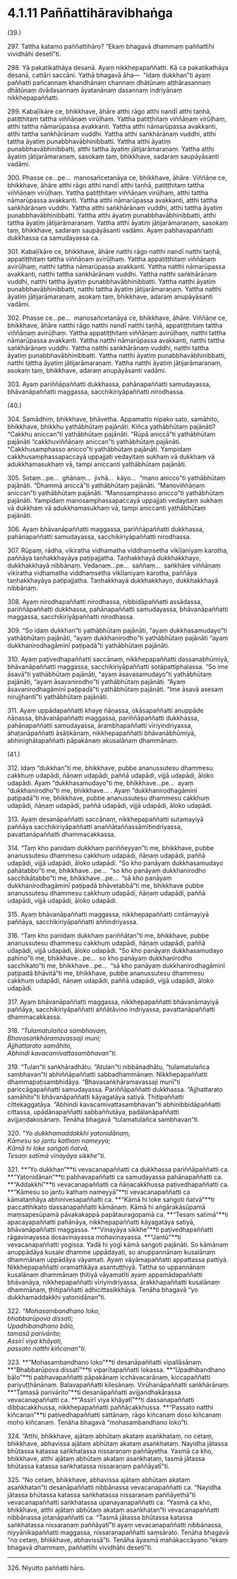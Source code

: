 # 4.1.11 Paññattihāravibhaṅga

(39.)

297\. Tattha katamo paññattihāro? “Ekaṃ bhagavā dhammaṃ paññattīhi vividhāhi desetī”ti.

298\. Yā pakatikathāya desanā. Ayaṃ nikkhepapaññatti. Kā ca pakatikathāya desanā, cattāri saccāni. Yathā bhagavā āha—  “idaṃ dukkhan”ti ayaṃ paññatti pañcannaṃ khandhānaṃ channaṃ dhātūnaṃ aṭṭhārasannaṃ dhātūnaṃ dvādasannaṃ āyatanānaṃ dasannaṃ indriyānaṃ nikkhepapaññatti.

299\. Kabaḷīkāre ce, bhikkhave, āhāre atthi rāgo atthi nandī atthi taṇhā, patiṭṭhitaṃ tattha viññāṇaṃ virūḷhaṃ. Yattha patiṭṭhitaṃ viññāṇaṃ virūḷhaṃ, atthi tattha nāmarūpassa avakkanti. Yattha atthi nāmarūpassa avakkanti, atthi tattha saṅkhārānaṃ vuddhi. Yattha atthi saṅkhārānaṃ vuddhi, atthi tattha āyatiṃ punabbhavābhinibbatti. Yattha atthi āyatiṃ punabbhavābhinibbatti, atthi tattha āyatiṃ jātijarāmaraṇaṃ. Yattha atthi āyatiṃ jātijarāmaraṇaṃ, sasokaṃ taṃ, bhikkhave, sadaraṃ saupāyāsanti vadāmi.

300\. Phasse ce…pe…  manosañcetanāya ce, bhikkhave, āhāre. Viññāṇe ce, bhikkhave, āhāre atthi rāgo atthi nandī atthi taṇhā, patiṭṭhitaṃ tattha viññāṇaṃ virūḷhaṃ. Yattha patiṭṭhitaṃ viññāṇaṃ virūḷhaṃ, atthi tattha nāmarūpassa avakkanti. Yattha atthi nāmarūpassa avakkanti, atthi tattha saṅkhārānaṃ vuddhi. Yattha atthi saṅkhārānaṃ vuddhi, atthi tattha āyatiṃ punabbhavābhinibbatti. Yattha atthi āyatiṃ punabbhavābhinibbatti, atthi tattha āyatiṃ jātijarāmaraṇaṃ. Yattha atthi āyatiṃ jātijarāmaraṇaṃ, sasokaṃ taṃ, bhikkhave, sadaraṃ saupāyāsanti vadāmi. Ayaṃ pabhavapaññatti dukkhassa ca samudayassa ca.

301\. Kabaḷīkāre ce, bhikkhave, āhāre natthi rāgo natthi nandī natthi taṇhā, appatiṭṭhitaṃ tattha viññāṇaṃ avirūḷhaṃ. Yattha appatiṭṭhitaṃ viññāṇaṃ avirūḷhaṃ, natthi tattha nāmarūpassa avakkanti. Yattha natthi nāmarūpassa avakkanti, natthi tattha saṅkhārānaṃ vuddhi. Yattha natthi saṅkhārānaṃ vuddhi, natthi tattha āyatiṃ punabbhavābhinibbatti. Yattha natthi āyatiṃ punabbhavābhinibbatti, natthi tattha āyatiṃ jātijarāmaraṇaṃ. Yattha natthi āyatiṃ jātijarāmaraṇaṃ, asokaṃ taṃ, bhikkhave, adaraṃ anupāyāsanti vadāmi.

302\. Phasse ce…pe…  manosañcetanāya ce, bhikkhave, āhāre. Viññāṇe ce, bhikkhave, āhāre natthi rāgo natthi nandī natthi taṇhā, appatiṭṭhitaṃ tattha viññāṇaṃ avirūḷhaṃ. Yattha appatiṭṭhitaṃ viññāṇaṃ avirūḷhaṃ, natthi tattha nāmarūpassa avakkanti. Yattha natthi nāmarūpassa avakkanti, natthi tattha saṅkhārānaṃ vuddhi. Yattha natthi saṅkhārānaṃ vuddhi, natthi tattha āyatiṃ punabbhavābhinibbatti. Yattha natthi āyatiṃ punabbhavābhinibbatti, natthi tattha āyatiṃ jātijarāmaraṇaṃ. Yattha natthi āyatiṃ jātijarāmaraṇaṃ, asokaṃ taṃ, bhikkhave, adaraṃ anupāyāsanti vadāmi.

303\. Ayaṃ pariññāpaññatti dukkhassa, pahānapaññatti samudayassa, bhāvanāpaññatti maggassa, sacchikiriyāpaññatti nirodhassa.

(40.)

304\. Samādhiṃ, bhikkhave, bhāvetha. Appamatto nipako sato, samāhito, bhikkhave, bhikkhu yathābhūtaṃ pajānāti. Kiñca yathābhūtaṃ pajānāti? “Cakkhu aniccan”ti yathābhūtaṃ pajānāti. “Rūpā aniccā”ti yathābhūtaṃ pajānāti “cakkhuviññāṇaṃ aniccan”ti yathābhūtaṃ pajānāti. “Cakkhusamphasso anicco”ti yathābhūtaṃ pajānāti. Yampidaṃ cakkhusamphassapaccayā uppajjati vedayitaṃ sukhaṃ vā dukkhaṃ vā adukkhamasukhaṃ vā, tampi aniccanti yathābhūtaṃ pajānāti.

305\. Sotaṃ…pe…  ghānaṃ…  jivhā…  kāyo…  “mano anicco”ti yathābhūtaṃ pajānāti. “Dhammā aniccā”ti yathābhūtaṃ pajānāti. “Manoviññāṇaṃ aniccan”ti yathābhūtaṃ pajānāti. “Manosamphasso anicco”ti yathābhūtaṃ pajānāti. Yampidaṃ manosamphassapaccayā uppajjati vedayitaṃ sukhaṃ vā dukkhaṃ vā adukkhamasukhaṃ vā, tampi aniccanti yathābhūtaṃ pajānāti.

306\. Ayaṃ bhāvanāpaññatti maggassa, pariññāpaññatti dukkhassa, pahānapaññatti samudayassa, sacchikiriyāpaññatti nirodhassa.

307\. Rūpaṃ, rādha, vikiratha vidhamatha viddhaṃsetha vikīḷaniyaṃ karotha, paññāya taṇhakkhayāya paṭipajjatha. Taṇhakkhayā dukkhakkhayo, dukkhakkhayā nibbānaṃ. Vedanaṃ…pe…  saññaṃ…  saṅkhāre viññāṇaṃ vikiratha vidhamatha viddhaṃsetha vikīḷaniyaṃ karotha, paññāya taṇhakkhayāya paṭipajjatha. Taṇhakkhayā dukkhakkhayo, dukkhakkhayā nibbānaṃ.

308\. Ayaṃ nirodhapaññatti nirodhassa, nibbidāpaññatti assādassa, pariññāpaññatti dukkhassa, pahānapaññatti samudayassa, bhāvanāpaññatti maggassa, sacchikiriyāpaññatti nirodhassa.

309\. “So idaṃ dukkhan”ti yathābhūtaṃ pajānāti, “ayaṃ dukkhasamudayo”ti yathābhūtaṃ pajānāti, “ayaṃ dukkhanirodho”ti yathābhūtaṃ pajānāti “ayaṃ dukkhanirodhagāminī paṭipadā”ti yathābhūtaṃ pajānāti.

310\. Ayaṃ paṭivedhapaññatti saccānaṃ, nikkhepapaññatti dassanabhūmiyā, bhāvanāpaññatti maggassa, sacchikiriyāpaññatti sotāpattiphalassa. “So ime āsavā”ti yathābhūtaṃ pajānāti, “ayaṃ āsavasamudayo”ti yathābhūtaṃ pajānāti, “ayaṃ āsavanirodho”ti yathābhūtaṃ pajānāti. “Ayaṃ āsavanirodhagāminī paṭipadā”ti yathābhūtaṃ pajānāti. “Ime āsavā asesaṃ nirujjhantī”ti yathābhūtaṃ pajānāti.

311\. Ayaṃ uppādapaññatti khaye ñāṇassa, okāsapaññatti anuppāde ñāṇassa, bhāvanāpaññatti maggassa, pariññāpaññatti dukkhassa, pahānapaññatti samudayassa, ārambhapaññatti vīriyindriyassa, āhaṭanāpaññatti āsāṭikānaṃ, nikkhepapaññatti bhāvanābhūmiyā, abhinighātapaññatti pāpakānaṃ akusalānaṃ dhammānaṃ.

(41.)

312\. Idaṃ “dukkhan”ti me, bhikkhave, pubbe ananussutesu dhammesu cakkhuṃ udapādi, ñāṇaṃ udapādi, paññā udapādi, vijjā udapādi, āloko udapādi. Ayaṃ “dukkhasamudayo”ti me, bhikkhave…pe…  ayaṃ “dukkhanirodho”ti me, bhikkhave… . Ayaṃ “dukkhanirodhagāminī paṭipadā”ti me, bhikkhave, pubbe ananussutesu dhammesu cakkhuṃ udapādi, ñāṇaṃ udapādi, paññā udapādi, vijjā udapādi, āloko udapādi.

313\. Ayaṃ desanāpaññatti saccānaṃ, nikkhepapaññatti sutamayiyā paññāya sacchikiriyāpaññatti anaññātaññassāmītindriyassa, pavattanāpaññatti dhammacakkassa.

314\. “Taṃ kho panidaṃ dukkhaṃ pariññeyyan”ti me, bhikkhave, pubbe ananussutesu dhammesu cakkhuṃ udapādi, ñāṇaṃ udapādi, paññā udapādi, vijjā udapādi, āloko udapādi. “So kho panāyaṃ dukkhasamudayo pahātabbo”ti me, bhikkhave…pe…  “so kho panāyaṃ dukkhanirodho sacchikātabbo”ti me, bhikkhave…pe…  “sā kho panāyaṃ dukkhanirodhagāminī paṭipadā bhāvetabbā”ti me, bhikkhave pubbe ananussutesu dhammesu cakkhuṃ udapādi, ñāṇaṃ udapādi, paññā udapādi, vijjā udapādi, āloko udapādi.

315\. Ayaṃ bhāvanāpaññatti maggassa, nikkhepapaññatti cintāmayiyā paññāya, sacchikiriyāpaññatti aññindriyassa.

316\. “Taṃ kho panidaṃ dukkhaṃ pariññātan”ti me, bhikkhave, pubbe ananussutesu dhammesu cakkhuṃ udapādi, ñāṇaṃ udapādi, paññā udapādi, vijjā udapādi, āloko udapādi. “So kho panāyaṃ dukkhasamudayo pahīno”ti me, bhikkhave…pe…  so kho panāyaṃ dukkhanirodho sacchikato”ti me, bhikkhave…pe…  “sā kho panāyaṃ dukkhanirodhagāminī paṭipadā bhāvitā”ti me, bhikkhave, pubbe ananussutesu dhammesu cakkhuṃ udapādi, ñāṇaṃ udapādi, paññā udapādi, vijjā udapādi, āloko udapādi.

317\. Ayaṃ bhāvanāpaññatti maggassa, nikkhepapaññatti bhāvanāmayiyā paññāya, sacchikiriyāpaññatti aññātāvino indriyassa, pavattanāpaññatti dhammacakkassa.

318\. _“Tulamatulañca sambhavaṃ,_  
_Bhavasaṅkhāramavassaji muni;_  
_Ajjhattarato samāhito,_  
_Abhindi kavacamivattasambhavan”ti._  

319\. “Tulan”ti saṅkhāradhātu. “Atulan”ti nibbānadhātu, “tulamatulañca sambhavan”ti abhiññāpaññatti sabbadhammānaṃ. Nikkhepapaññatti dhammapaṭisambhidāya. “Bhavasaṅkhāramavassaji munī”ti pariccāgapaññatti samudayassa. Pariññāpaññatti dukkhassa. “Ajjhattarato samāhito”ti bhāvanāpaññatti kāyagatāya satiyā. Ṭhitipaññatti cittekaggatāya. “Abhindi kavacamivattasambhavan”ti abhinibbidāpaññatti cittassa, upādānapaññatti sabbaññutāya, padālanāpaññatti avijjaṇḍakosānaṃ. Tenāha bhagavā “tulamatulañca sambhavan”ti.

320\. _“Yo dukkhamaddakkhi yatonidānaṃ,_  
_Kāmesu so jantu kathaṃ nameyya;_  
_Kāmā hi loke saṅgoti ñatvā,_  
_Tesaṃ satīmā vinayāya sikkhe”ti._  

321\. **“Yo dukkhan”**ti vevacanapaññatti ca dukkhassa pariññāpaññatti ca. **“Yatonidānan”**ti pabhavapaññatti ca samudayassa pahānapaññatti ca. **“Addakkhī”**ti vevacanapaññatti ca ñāṇacakkhussa paṭivedhapaññatti ca. **“Kāmesu so jantu kathaṃ nameyyā”**ti vevacanapaññatti ca kāmataṇhāya abhinivesapaññatti ca. **“Kāmā hi loke saṅgoti ñatvā”**ti paccatthikato dassanapaññatti kāmānaṃ. Kāmā hi aṅgārakāsūpamā maṃsapesūpamā pāvakakappā papātauragopamā ca. **“Tesaṃ satīmā”**ti apacayapaññatti pahānāya, nikkhepapaññatti kāyagatāya satiyā, bhāvanāpaññatti maggassa. **“Vinayāya sikkhe”**ti paṭivedhapaññatti rāgavinayassa dosavinayassa mohavinayassa. **“Jantū”**ti vevacanapaññatti yogissa. Yadā hi yogī kāmā saṅgoti pajānāti. So kāmānaṃ anuppādāya kusale dhamme uppādayati, so anuppannānaṃ kusalānaṃ dhammānaṃ uppādāya vāyamati. Ayaṃ vāyāmapaññatti appattassa pattiyā. Nikkhepapaññatti oramattikāya asantuṭṭhiyā. Tattha so uppannānaṃ kusalānaṃ dhammānaṃ ṭhitiyā vāyamatīti ayaṃ appamādapaññatti bhāvanāya, nikkhepapaññatti vīriyindriyassa, ārakkhapaññatti kusalānaṃ dhammānaṃ, ṭhitipaññatti adhicittasikkhāya. Tenāha bhagavā “yo dukkhamaddakkhi yatonidānan”ti.

322\. _“Mohasambandhano loko,_  
_bhabbarūpova dissati;_  
_Upadhibandhano bālo,_  
_tamasā parivārito;_  
_Assirī viya khāyati,_  
_passato natthi kiñcanan”ti._  

323\. **“Mohasambandhano loko”**ti desanāpaññatti vipallāsānaṃ. **“Bhabbarūpova dissatī”**ti viparītapaññatti lokassa. **“Upadhibandhano bālo”**ti pabhavapaññatti pāpakānaṃ icchāvacarānaṃ, kiccapaññatti pariyuṭṭhānānaṃ. Balavapaññatti kilesānaṃ. Virūhanāpaññatti saṅkhārānaṃ. **“Tamasā parivārito”**ti desanāpaññatti avijjandhakārassa vevacanapaññatti ca. **“Assirī viya khāyatī”**ti dassanapaññatti dibbacakkhussa, nikkhepapaññatti paññācakkhussa. **“Passato natthi kiñcanan”**ti paṭivedhapaññatti sattānaṃ, rāgo kiñcanaṃ doso kiñcanaṃ moho kiñcanaṃ. Tenāha bhagavā “mohasambandhano loko”ti.

324\. “Atthi, bhikkhave, ajātaṃ abhūtaṃ akataṃ asaṅkhataṃ, no cetaṃ, bhikkhave, abhavissa ajātaṃ abhūtaṃ akataṃ asaṅkhataṃ. Nayidha jātassa bhūtassa katassa saṅkhatassa nissaraṇaṃ paññāyetha. Yasmā ca kho, bhikkhave, atthi ajātaṃ abhūtaṃ akataṃ asaṅkhataṃ, tasmā jātassa bhūtassa katassa saṅkhatassa nissaraṇaṃ paññāyatī”ti.

325\. “No cetaṃ, bhikkhave, abhavissa ajātaṃ abhūtaṃ akataṃ asaṅkhatan”ti desanāpaññatti nibbānassa vevacanapaññatti ca. “Nayidha jātassa bhūtassa katassa saṅkhatassa nissaraṇaṃ paññāyethā”ti vevacanapaññatti saṅkhatassa upanayanapaññatti ca. “Yasmā ca kho, bhikkhave, atthi ajātaṃ abhūtaṃ akataṃ asaṅkhatan”ti vevacanapaññatti nibbānassa jotanāpaññatti ca. “Tasmā jātassa bhūtassa katassa saṅkhatassa nissaraṇaṃ paññāyatī”ti ayaṃ vevacanapaññatti nibbānassa, niyyānikapaññatti maggassa, nissaraṇapaññatti saṃsārato. Tenāha bhagavā “no cetaṃ, bhikkhave, abhavissā”ti. Tenāha āyasmā mahākaccāyano “ekaṃ bhagavā dhammaṃ, paññattīhi vividhāhi desetī”ti.

---

326\. Niyutto paññatti hāro.
